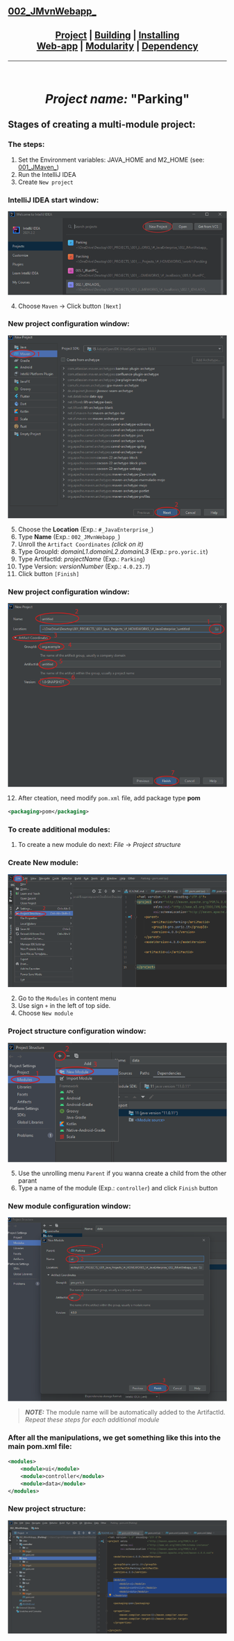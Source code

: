## [002_JMvnWebapp_][DescPrj]

## <p align=center>[Project][DescPrj] | [Building][AutoBld] | [Installing][AutoInst] <br/> [Web-app][WebBld] | [Modularity][Module] | [Dependency][DepMng]</p>

<!--
* [Project description][DescPrj]
* [Project build automation][AutoBld]
* [Project setup automation][AutoInst]
* [Web application building][WebBld]
* [Project modularity][Module]
* [Dependency management][DepMng]
-->

[DescPrj]: README.md
[AutoBld]: res/read/Maven_BuildAutomation.md
[AutoInst]: res/read/Maven_SetupAutomation.md
[WebBld]: res/read/Maven_WebApplication.md
[Module]: res/read/Maven_ModularityProject.md
[DepMng]: res/read/Maven_DependencyManagement.md

---
<br/>
<!-- ---------------------------------- * Navigation * ---------------------------------- -->

# <p align=center><i>Project name:</i> "<b>Parking</b>"</p>

## Stages of creating a multi-module project:

### The steps:
1. Set the Environment variables: JAVA_HOME and M2_HOME (see: [001_JMaven_][1])
2. Run the IntelliJ IDEA
3. Create `New project`

### IntelliJ IDEA start window:
![NewProject][2]

4. Choose `Maven` -> Click button `[Next]`<br/>

### New project configuration window:
![NewMavenProject][3]

5. Choose the **Location** (Exp.: `#_JavaEnterprise_`)
6. Type **Name** (Exp.: `002_JMvnWebapp_`)
7. Unroll the `Artifact Coordinates` *(click on it)*
8. Type GroupId: *domainL1*.*domainL2*.*domainL3* (Exp.: `pro.yoric.it`)
9. Type ArtifactId: *projectName* (Exp.: `Parking`)
10. Type Version: *versionNumber* (Exp.: `4.0.23.7`)
11. Click button `[Finish]`<br/>

### New project configuration window:
![NewMavenCoordinateProject][4]

12. After cteation, need modify `pom.xml` file, add package type **pom**

```xml
<packaging>pom</packaging>
```

### To create additional modules: 
1. To create a new module do next: *File* -> *Project structure*<br/>

### Create New module:
![Create modules step 1][5]

2. Go to the `Modules` in content menu
3. Use sign `+` in the left of top side.
4. Choose `New module`<br/>

### Project structure configuration window:
![Create modules step 2][6]

5. Use the unrolling menu `Parent` if you wanna create a child from the other parant
6. Type a name of the module (Exp.: `controller`) and click `Finish` button

### New module configuration window:
![Create modules step 3][7]

> ***NOTE:*** The module name will be automatically added to the ArtifactId.<br/>
*Repeat these steps for each additional module*

### After all the manipulations, we get something like this into the main pom.xml file:
```xml
<modules>
    <module>ui</module>
    <module>controller</module>
    <module>data</module>
</modules>
```

### New project structure:
![New project structure][8]

<!--
* [001_JMaven_][1]
* ![NewProject][2]
* ![NewMavenProject][3]
* ![NewMavenCoordinateProject][4]
* ![Create modules][5]
-->

[1]: https://github.com/yoricsv/001_JMaven_.git
[2]: res/img/IdeaNewProject.png
[3]: res/img/ConfigNewProject.png
[4]: res/img/ConfigNewProgectCoord.png
[5]: res/img/CreateModules.png
[6]: res/img/CreateModulesS2.png
[7]: res/img/CreateModulesS3.png
[8]: res/img/POMProjectStructure.png